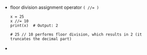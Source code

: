 - floor division assignment operator ```( //= )```
  
  ```
  x = 25
  x //= 10
  print(x)  # Output: 2
  
  # 25 // 10 performs floor division, which results in 2 (it truncates the decimal part)
  ```
- 
